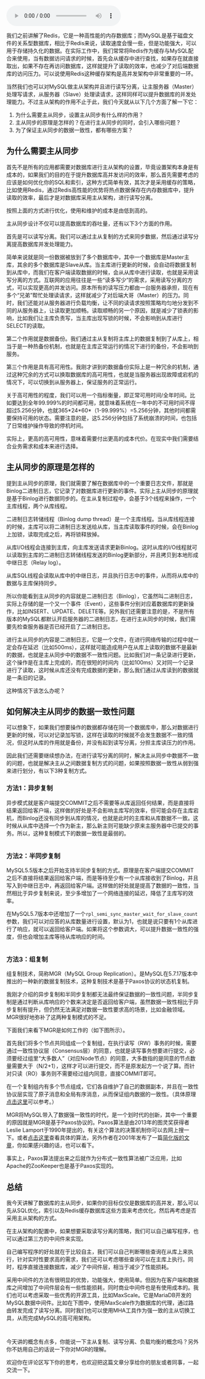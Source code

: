 <audio title="35丨数据库主从同步的作用是什么，如何解决数据不一致问题？" src="https://static001.geekbang.org/resource/audio/3b/c3/3b716c725310d70b0ae6b8985fdd6bc3.mp3" controls="controls"></audio> 
<p>我们之前讲解了Redis，它是一种高性能的内存数据库；而MySQL是基于磁盘文件的关系型数据库，相比于Redis来说，读取速度会慢一些，但是功能强大，可以用于存储持久化的数据。在实际工作中，我们常常将Redis作为缓存与MySQL配合来使用，当有数据访问请求的时候，首先会从缓存中进行查找，如果存在就直接取出，如果不存在再访问数据库，这样就提升了读取的效率，也减少了对后端数据库的访问压力。可以说使用Redis这种缓存架构是高并发架构中非常重要的一环。</p><p><img src="https://static001.geekbang.org/resource/image/96/ad/968bc668e91383a203cbd811021fb9ad.jpg" alt=""><br>
当然我们也可以对MySQL做主从架构并且进行读写分离，让主服务器（Master）处理写请求，从服务器（Slave）处理读请求，这样同样可以提升数据库的并发处理能力。不过主从架构的作用不止于此，我们今天就从以下几个方面了解一下它：</p><ol>
<li>为什么需要主从同步，设置主从同步有什么样的作用？</li>
<li>主从同步的原理是怎样的？在进行主从同步的同时，会引入哪些问题？</li>
<li>为了保证主从同步的数据一致性，都有哪些方案？</li>
</ol><h2>为什么需要主从同步</h2><p>首先不是所有的应用都需要对数据库进行主从架构的设置，毕竟设置架构本身是有成本的，如果我们的目的在于提升数据库高并发访问的效率，那么首先需要考虑的应该是如何优化你的SQL和索引，这种方式简单有效，其次才是采用缓存的策略，比如使用Redis，通过Redis高性能的优势将热点数据保存在内存数据库中，提升读取的效率，最后才是对数据库采用主从架构，进行读写分离。</p><!-- [[[read_end]]] --><p>按照上面的方式进行优化，使用和维护的成本是由低到高的。</p><p>主从同步设计不仅可以提高数据库的吞吐量，还有以下3个方面的作用。</p><p>首先是可以读写分离。我们可以通过主从复制的方式来同步数据，然后通过读写分离提高数据库并发处理能力。</p><p>简单来说就是同一份数据被放到了多个数据库中，其中一个数据库是Master主库，其余的多个数据库是Slave从库。当主库进行更新的时候，会自动将数据复制到从库中，而我们在客户端读取数据的时候，会从从库中进行读取，也就是采用读写分离的方式。互联网的应用往往是一些“读多写少”的需求，采用读写分离的方式，可以实现更高的并发访问。原本所有的读写压力都由一台服务器承担，现在有多个“兄弟”帮忙处理读请求，这样就减少了对后端大哥（Master）的压力。同时，我们还能对从服务器进行负载均衡，让不同的读请求按照策略均匀地分发到不同的从服务器上，让读取更加顺畅。读取顺畅的另一个原因，就是减少了锁表的影响，比如我们让主库负责写，当主库出现写锁的时候，不会影响到从库进行SELECT的读取。</p><p>第二个作用就是数据备份。我们通过主从复制将主库上的数据复制到了从库上，相当于是一种热备份机制，也就是在主库正常运行的情况下进行的备份，不会影响到服务。</p><p>第三个作用是具有高可用性。我刚才讲到的数据备份实际上是一种冗余的机制，通过这种冗余的方式可以换取数据库的高可用性，也就是当服务器出现故障或宕机的情况下，可以切换到从服务器上，保证服务的正常运行。</p><p>关于高可用性的程度，我们可以用一个指标衡量，即正常可用时间/全年时间。比如要达到全年99.999%的时间都可用，就意味着系统在一年中的不可用时间不得超过5.256分钟，也就365*24*60*（1-99.999%）=5.256分钟，其他时间都需要保持可用的状态。需要注意的是，这5.256分钟包括了系统崩溃的时间，也包括了日常维护操作导致的停机时间。</p><p>实际上，更高的高可用性，意味着需要付出更高的成本代价。在现实中我们需要结合业务需求和成本来进行选择。</p><h2>主从同步的原理是怎样的</h2><p>提到主从同步的原理，我们就需要了解在数据库中的一个重要日志文件，那就是Binlog二进制日志，它记录了对数据库进行更新的事件。实际上主从同步的原理就是基于Binlog进行数据同步的。在主从复制过程中，会基于3个线程来操作，一个主库线程，两个从库线程。</p><p>二进制日志转储线程（Binlog dump thread）是一个主库线程。当从库线程连接的时候，主库可以将二进制日志发送给从库，当主库读取事件的时候，会在Binlog上加锁，读取完成之后，再将锁释放掉。</p><p>从库I/O线程会连接到主库，向主库发送请求更新Binlog。这时从库的I/O线程就可以读取到主库的二进制日志转储线程发送的Binlog更新部分，并且拷贝到本地形成中继日志（Relay log）。</p><p>从库SQL线程会读取从库中的中继日志，并且执行日志中的事件，从而将从库中的数据与主库保持同步。</p><p><img src="https://static001.geekbang.org/resource/image/63/31/637d392dbcdacf14cbb2791085a62b31.jpg" alt=""><br>
所以你能看到主从同步的内容就是二进制日志（Binlog），它虽然叫二进制日志，实际上存储的是一个又一个事件（Event），这些事件分别对应着数据库的更新操作，比如INSERT、UPDATE、DELETE等。另外我们还需要注意的是，不是所有版本的MySQL都默认开启服务器的二进制日志，在进行主从同步的时候，我们需要先检查服务器是否已经开启了二进制日志。</p><p>进行主从同步的内容是二进制日志，它是一个文件，在进行网络传输的过程中就一定会存在延迟（比如500ms），这样就可能造成用户在从库上读取的数据不是最新的数据，也就是主从同步中的数据不一致性问题。比如我们对一条记录进行更新，这个操作是在主库上完成的，而在很短的时间内（比如100ms）又对同一个记录进行了读取，这时候从库还没有完成数据的更新，那么我们通过从库读到的数据就是一条旧的记录。</p><p>这种情况下该怎么办呢？</p><h2>如何解决主从同步的数据一致性问题</h2><p>可以想象下，如果我们想要操作的数据都存储在同一个数据库中，那么对数据进行更新的时候，可以对记录加写锁，这样在读取的时候就不会发生数据不一致的情况，但这时从库的作用就是备份，并没有起到读写分离，分担主库读压力的作用。</p><p><img src="https://static001.geekbang.org/resource/image/5e/47/5ec767c975f834a494596f1640e9fa47.jpg" alt=""><br>
因此我们还需要继续想办法，在进行读写分离的同时，解决主从同步中数据不一致的问题，也就是解决主从之间数据复制方式的问题，如果按照数据一致性从弱到强来进行划分，有以下3种复制方式。</p><h3>方法1：异步复制</h3><p>异步模式就是客户端提交COMMIT之后不需要等从库返回任何结果，而是直接将结果返回给客户端，这样做的好处是不会影响主库写的效率，但可能会存在主库宕机，而Binlog还没有同步到从库的情况，也就是此时的主库和从库数据不一致。这时候从从库中选择一个作为新主，那么新主则可能缺少原来主服务器中已提交的事务。所以，这种复制模式下的数据一致性是最弱的。</p><p><img src="https://static001.geekbang.org/resource/image/16/85/1664bdb81d017359a126030ee08e0a85.png" alt=""></p><h3>方法2：半同步复制</h3><p>MySQL5.5版本之后开始支持半同步复制的方式。原理是在客户端提交COMMIT之后不直接将结果返回给客户端，而是等待至少有一个从库接收到了Binlog，并且写入到中继日志中，再返回给客户端。这样做的好处就是提高了数据的一致性，当然相比于异步复制来说，至少多增加了一个网络连接的延迟，降低了主库写的效率。</p><p>在MySQL5.7版本中还增加了一个<code>rpl_semi_sync_master_wait_for_slave_count</code>参数，我们可以对应答的从库数量进行设置，默认为1，也就是说只要有1个从库进行了响应，就可以返回给客户端。如果将这个参数调大，可以提升数据一致性的强度，但也会增加主库等待从库响应的时间。</p><p><img src="https://static001.geekbang.org/resource/image/08/a1/08566325d0933775d13196330596a1a1.jpg" alt=""></p><h3>方法3：组复制</h3><p>组复制技术，简称MGR（MySQL Group Replication）。是MySQL在5.7.17版本中推出的一种新的数据复制技术，这种复制技术是基于Paxos协议的状态机复制。</p><p>我刚才介绍的异步复制和半同步复制都无法最终保证数据的一致性问题，半同步复制是通过判断从库响应的个数来决定是否返回给客户端，虽然数据一致性相比于异步复制有提升，但仍然无法满足对数据一致性要求高的场景，比如金融领域。MGR很好地弥补了这两种复制模式的不足。</p><p>下面我们来看下MGR是如何工作的（如下图所示）。</p><p>首先我们将多个节点共同组成一个复制组，在执行读写（RW）事务的时候，需要通过一致性协议层（Consensus层）的同意，也就是读写事务想要进行提交，必须要经过组里“大多数人”（对应Node节点）的同意，大多数指的是同意的节点数量需要大于（N/2+1），这样才可以进行提交，而不是原发起方一个说了算。而针对只读（RO）事务则不需要经过组内同意，直接COMMIT即可。</p><p>在一个复制组内有多个节点组成，它们各自维护了自己的数据副本，并且在一致性协议层实现了原子消息和全局有序消息，从而保证组内数据的一致性。（具体原理<a href="https://dev.mysql.com/doc/refman/5.7/en/group-replication-summary.html">点击这里</a>可以参考。）</p><p><img src="https://static001.geekbang.org/resource/image/39/ab/39cc2dd2a96e27dbdef3dc87aa8d15ab.png" alt=""><br>
MGR将MySQL带入了数据强一致性的时代，是一个划时代的创新，其中一个重要的原因就是MGR是基于Paxos协议的。Paxos算法是由2013年的图灵奖获得者Leslie Lamport于1990年提出的，有关这个算法的决策机制你可以去网上搜一下。或者<a href="http://lamport.azurewebsites.net/pubs/lamport-paxos.pdf">点击这里</a>查看具体的算法，另外作者在2001年发布了一篇<a href="http://lamport.azurewebsites.net/pubs/paxos-simple.pdf">简化版的文章</a>，你如果感兴趣的话，也可以看下。</p><p>事实上，Paxos算法提出来之后就作为分布式一致性算法被广泛应用，比如Apache的ZooKeeper也是基于Paxos实现的。</p><h2>总结</h2><p>我今天讲解了数据库的主从同步，如果你的目标仅仅是数据库的高并发，那么可以先从SQL优化，索引以及Redis缓存数据库这些方面来考虑优化，然后再考虑是否采用主从架构的方式。</p><p>在主从架构的配置中，如果想要采取读写分离的策略，我们可以自己编写程序，也可以通过第三方的中间件来实现。</p><p>自己编写程序的好处就在于比较自主，我们可以自己判断哪些查询在从库上来执行，针对实时性要求高的需求，我们还可以考虑哪些查询可以在主库上执行。同时，程序直接连接数据库，减少了中间件层，相当于减少了性能损耗。</p><p>采用中间件的方法有很明显的优势，功能强大，使用简单。但因为在客户端和数据库之间增加了中间件层会有一些性能损耗，同时商业中间件也是有使用成本的。我们也可以考虑采取一些优秀的开源工具，比如MaxScale。它是MariaDB开发的MySQL数据中间件。比如在下图中，使用MaxScale作为数据库的代理，通过路由转发完成了读写分离。同时我们也可以使用MHA工具作为强一致的主从切换工具，从而完成MySQL的高可用架构。</p><p><img src="https://static001.geekbang.org/resource/image/39/94/392a43c1d483392349c165f9f9f1d994.jpg" alt=""></p><p><img src="https://static001.geekbang.org/resource/image/1a/e0/1ac1d66cd3ec3a29df7ae413a25529e0.png?wh=6920x6368" alt=""></p><p>今天讲的概念有点多，你能说一下主从复制、读写分离、负载均衡的概念吗？另外你不妨用自己的话说一下你对MGR的理解。</p><p>欢迎你在评论区写下你的思考，也欢迎把这篇文章分享给你的朋友或者同事，一起交流一下。</p>